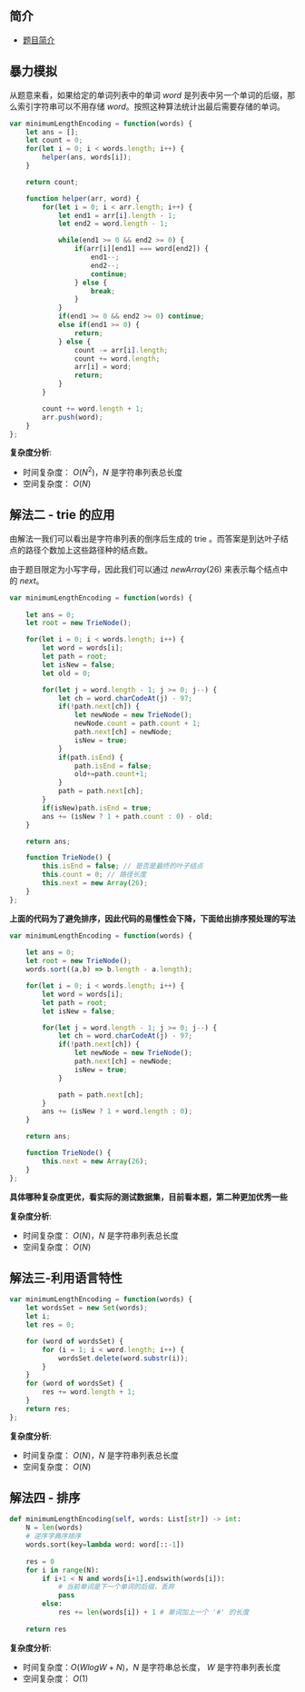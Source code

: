  
 
 
## 简介
- [题目简介](https://leetcode-cn.com/problems/short-encoding-of-words/)

## 暴力模拟
从题意来看，如果给定的单词列表中的单词 $word$ 是列表中另一个单词的后缀，那么索引字符串可以不用存储 $word$。按照这种算法统计出最后需要存储的单词。

```javascript
var minimumLengthEncoding = function(words) {
    let ans = [];
    let count = 0;
    for(let i = 0; i < words.length; i++) {
        helper(ans, words[i]);
    }

    return count;

    function helper(arr, word) {
        for(let i = 0; i < arr.length; i++) {
            let end1 = arr[i].length - 1;
            let end2 = word.length - 1;

            while(end1 >= 0 && end2 >= 0) {
                if(arr[i][end1] === word[end2]) {
                    end1--;
                    end2--;
                    continue;
                } else {
                    break;
                }
            }
            if(end1 >= 0 && end2 >= 0) continue;
            else if(end1 >= 0) {
                return;
            } else {
                count -= arr[i].length;
                count += word.length;
                arr[i] = word;
                return;
            }   
        }

        count += word.length + 1;
        arr.push(word);
    }
};
```

**复杂度分析**:
- 时间复杂度： $O(N^2)$，$N$ 是字符串列表总长度
- 空间复杂度： $O(N)$

## 解法二 - trie 的应用
由解法一我们可以看出是字符串列表的倒序后生成的 trie 。而答案是到达叶子结点的路径个数加上这些路径种的结点数。

由于题目限定为小写字母，因此我们可以通过 $new Array(26)$ 来表示每个结点中的 $next$。

```javascript
var minimumLengthEncoding = function(words) {
    
    let ans = 0;
    let root = new TrieNode();

    for(let i = 0; i < words.length; i++) {
        let word = words[i];
        let path = root;
        let isNew = false;
        let old = 0;

        for(let j = word.length - 1; j >= 0; j--) {
            let ch = word.charCodeAt(j) - 97;
            if(!path.next[ch]) {
                let newNode = new TrieNode();
                newNode.count = path.count + 1;
                path.next[ch] = newNode;
                isNew = true;
            } 
            if(path.isEnd) {
                path.isEnd = false;
                old+=path.count+1;
            }
            path = path.next[ch];
        }
        if(isNew)path.isEnd = true;
        ans += (isNew ? 1 + path.count : 0) - old;
    }

    return ans;

    function TrieNode() {
        this.isEnd = false; // 是否是最终的叶子结点
        this.count = 0; // 路径长度
        this.next = new Array(26);
    }
};
```
**上面的代码为了避免排序，因此代码的易懂性会下降，下面给出排序预处理的写法**

```javascript
var minimumLengthEncoding = function(words) {
    
    let ans = 0;
    let root = new TrieNode();
    words.sort((a,b) => b.length - a.length);

    for(let i = 0; i < words.length; i++) {
        let word = words[i];
        let path = root;
        let isNew = false;

        for(let j = word.length - 1; j >= 0; j--) {
            let ch = word.charCodeAt(j) - 97;
            if(!path.next[ch]) {
                let newNode = new TrieNode();
                path.next[ch] = newNode;
                isNew = true;
            } 

            path = path.next[ch];
        }
        ans += (isNew ? 1 + word.length : 0);
    }

    return ans;

    function TrieNode() {
        this.next = new Array(26);
    }
};
```

**具体哪种复杂度更优，看实际的测试数据集，目前看本题，第二种更加优秀一些**

**复杂度分析**:
- 时间复杂度： $O(N)$，$N$ 是字符串列表总长度
- 空间复杂度： $O(N)$

## 解法三-利用语言特性
```javascript
var minimumLengthEncoding = function(words) {
    let wordsSet = new Set(words);
    let i;
    let res = 0;

    for (word of wordsSet) {
        for (i = 1; i < word.length; i++) {
            wordsSet.delete(word.substr(i));
        }
    }
    for (word of wordsSet) {
        res += word.length + 1;
    }
    return res;
};
```
**复杂度分析**:
- 时间复杂度： $O(N)$，$N$ 是字符串列表总长度
- 空间复杂度： $O(N)$


## 解法四 - 排序
```python
def minimumLengthEncoding(self, words: List[str]) -> int:
    N = len(words)
    # 逆序字典序排序    
    words.sort(key=lambda word: word[::-1])
    
    res = 0
    for i in range(N):
        if i+1 < N and words[i+1].endswith(words[i]):
            # 当前单词是下一个单词的后缀，丢弃
            pass
        else:
            res += len(words[i]) + 1 # 单词加上一个 '#' 的长度
    
    return res
```

**复杂度分析**:
- 时间复杂度：$O(WlogW + N)$，$N$ 是字符串总长度， $W$ 是字符串列表长度
- 空间复杂度： $O(1)$